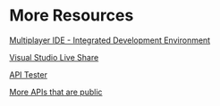 # More Resources

[Multiplayer IDE - Integrated Development Environment](https://repl.it/site/blog/multi)

[Visual Studio Live Share](https://docs.microsoft.com/en-us/visualstudio/liveshare/use/vscode)

[API Tester](https://www.getpostman.com/)

[More APIs that are public](https://github.com/toddmotto/public-apis#games--comics)
